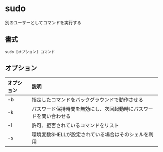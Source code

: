 # sudo

別のユーザーとしてコマンドを実行する

## 書式

```
sudo [オプション] コマンド
```

## オプション

|オプション|説明|
|:--|:--|
|-b|指定したコマンドをバックグラウンドで動作させる|
|-k|パスワード保持時間を無効にし、次回起動時にパスワードを問い合わせる|
|-l|許可、拒否されているコマンドをリスト|
|-s|環境変数SHELLが設定されている場合はそのシェルを利用|
